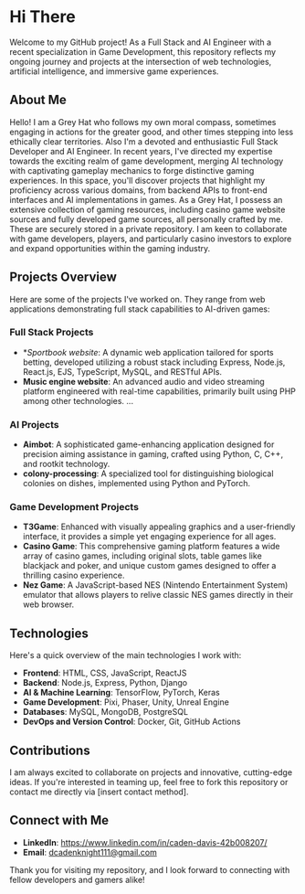 # Hi There

Welcome to my GitHub project! As a Full Stack and AI Engineer with a recent specialization in Game Development, this repository reflects my ongoing journey and projects at the intersection of web technologies, artificial intelligence, and immersive game experiences.  

## About Me  

Hello! I am a Grey Hat who follows my own moral compass, sometimes engaging in actions for the greater good, and other times stepping into less ethically clear territories. Also I'm a devoted and enthusiastic Full Stack Developer and AI Engineer. In recent years, I've directed my expertise towards the exciting realm of game development, merging AI technology with captivating gameplay mechanics to forge distinctive gaming experiences. In this space, you'll discover projects that highlight my proficiency across various domains, from backend APIs to front-end interfaces and AI implementations in games. As a Grey Hat, I possess an extensive collection of gaming resources, including casino game website sources and fully developed game sources, all personally crafted by me. These are securely stored in a private repository. I am keen to collaborate with game developers, players, and particularly casino investors to explore and expand opportunities within the gaming industry.

## Projects Overview  

Here are some of the projects I've worked on. They range from web applications demonstrating full stack capabilities to AI-driven games:  

### Full Stack Projects  
- **Sportbook website*: A dynamic web application tailored for sports betting, developed utilizing a robust stack including Express, Node.js, React.js, EJS, TypeScript, MySQL, and RESTful APIs.  
- **Music engine website**: An advanced audio and video streaming platform engineered with real-time capabilities, primarily built using PHP among other technologies. 
...
  
### AI Projects  
- **Aimbot**: A sophisticated game-enhancing application designed for precision aiming assistance in gaming, crafted using Python, C, C++, and rootkit technology.  
- **colony-processing**: A specialized tool for distinguishing biological colonies on dishes, implemented using Python and PyTorch.  

### Game Development Projects  
- **T3Game**: Enhanced with visually appealing graphics and a user-friendly interface, it provides a simple yet engaging experience for all ages.  
- **Casino Game**: This comprehensive gaming platform features a wide array of casino games, including original slots, table games like blackjack and poker, and unique custom games designed to offer a thrilling casino experience.  
- **Nez Game**: A JavaScript-based NES (Nintendo Entertainment System) emulator that allows players to relive classic NES games directly in their web browser.

## Technologies  

Here's a quick overview of the main technologies I work with:  
- **Frontend**: HTML, CSS, JavaScript, ReactJS  
- **Backend**: Node.js, Express, Python, Django  
- **AI & Machine Learning**: TensorFlow, PyTorch, Keras  
- **Game Development**: Pixi, Phaser, Unity, Unreal Engine
- **Databases**: MySQL, MongoDB, PostgreSQL  
- **DevOps and Version Control**: Docker, Git, GitHub Actions  

## Contributions  

I am always excited to collaborate on projects and innovative, cutting-edge ideas. If you're interested in teaming up, feel free to fork this repository or contact me directly via [insert contact method].  

## Connect with Me  

- **LinkedIn**: https://www.linkedin.com/in/caden-davis-42b008207/
- **Email**: dcadenknight111@gmail.com

Thank you for visiting my repository, and I look forward to connecting with fellow developers and gamers alike!

<!--
**kcstar914/kcstar914** is a ✨ _special_ ✨ repository because its `README.md` (this file) appears on your GitHub profile.

Here are some ideas to get you started:

- 🔭 I’m currently working on ...
- 🌱 I’m currently learning ...
- 👯 I’m looking to collaborate on ...
- 🤔 I’m looking for help with ...
- 💬 Ask me about ...
- 📫 How to reach me: ...
- 😄 Pronouns: ...
- ⚡ Fun fact: ...
-->

